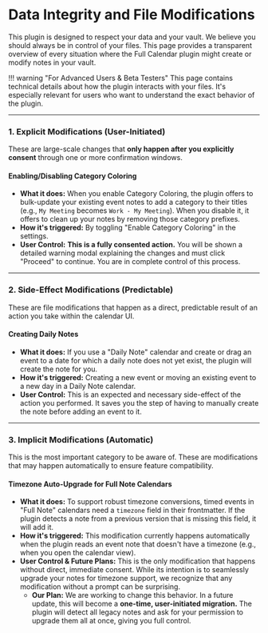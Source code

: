 # Data Integrity and File Modifications

This plugin is designed to respect your data and your vault. We believe you should always be in control of your files. This page provides a transparent overview of every situation where the Full Calendar plugin might create or modify notes in your vault.

!!! warning "For Advanced Users & Beta Testers"
    This page contains technical details about how the plugin interacts with your files. It's especially relevant for users who want to understand the exact behavior of the plugin.

---

### 1. Explicit Modifications (User-Initiated)

These are large-scale changes that **only happen after you explicitly consent** through one or more confirmation windows.

#### Enabling/Disabling Category Coloring

-   **What it does:** When you enable Category Coloring, the plugin offers to bulk-update your existing event notes to add a category to their titles (e.g., `My Meeting` becomes `Work - My Meeting`). When you disable it, it offers to clean up your notes by removing those category prefixes.
-   **How it's triggered:** By toggling "Enable Category Coloring" in the settings.
-   **User Control:** **This is a fully consented action.** You will be shown a detailed warning modal explaining the changes and must click "Proceed" to continue. You are in complete control of this process.

---

### 2. Side-Effect Modifications (Predictable)

These are file modifications that happen as a direct, predictable result of an action you take within the calendar UI.

#### Creating Daily Notes

-   **What it does:** If you use a "Daily Note" calendar and create or drag an event to a date for which a daily note does not yet exist, the plugin will create the note for you.
-   **How it's triggered:** Creating a new event or moving an existing event to a new day in a Daily Note calendar.
-   **User Control:** This is an expected and necessary side-effect of the action you performed. It saves you the step of having to manually create the note before adding an event to it.

---

### 3. Implicit Modifications (Automatic)

This is the most important category to be aware of. These are modifications that may happen automatically to ensure feature compatibility.

#### Timezone Auto-Upgrade for Full Note Calendars

-   **What it does:** To support robust timezone conversions, timed events in "Full Note" calendars need a `timezone` field in their frontmatter. If the plugin detects a note from a previous version that is missing this field, it will add it.
-   **How it's triggered:** This modification currently happens automatically when the plugin reads an event note that doesn't have a timezone (e.g., when you open the calendar view).
-   **User Control & Future Plans:** This is the only modification that happens without direct, immediate consent. While its intention is to seamlessly upgrade your notes for timezone support, we recognize that any modification without a prompt can be surprising.
    -   **Our Plan:** We are working to change this behavior. In a future update, this will become a **one-time, user-initiated migration.** The plugin will detect all legacy notes and ask for your permission to upgrade them all at once, giving you full control.